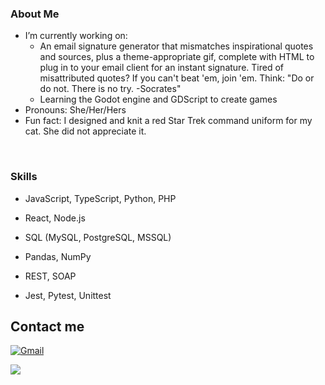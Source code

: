 <h3> About Me </h3>

- I’m currently working on:
  - An email signature generator that mismatches inspirational quotes and sources, plus a theme-appropriate gif, complete with HTML to plug in to your email client for an instant signature. Tired of misattributed quotes? If you can't beat 'em, join 'em. Think: "Do or do not. There is no try. -Socrates"
  - Learning the Godot engine and GDScript to create games
- Pronouns: She/Her/Hers 
- Fun fact: I designed and knit a red Star Trek command uniform for my cat. She did not appreciate it. 

<br/>

<h3>Skills</h3>

- JavaScript, TypeScript, Python, PHP

- React, Node.js

- SQL (MySQL, PostgreSQL, MSSQL)

- Pandas, NumPy

- REST, SOAP

- Jest, Pytest, Unittest

## Contact me
  
[<img alt="Gmail" src="https://img.shields.io/badge/Gmail-D14836?style=for-the-badge&logo=gmail&logoColor=white">](mailto:christiane.merritt@gmail.com?Subject=Found%20you%20on%20Github!)

[<img src="https://img.shields.io/badge/LinkedIn-0077B5?style=for-the-badge&logo=linkedin&logoColor=white">](https://www.linkedin.com/in/christiane-merritt/) 
  
</p> 
